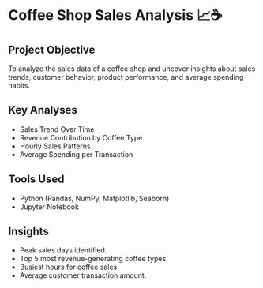 # Coffee Shop Sales Analysis 📈☕

## Project Objective
To analyze the sales data of a coffee shop and uncover insights about sales trends, customer behavior, product performance, and average spending habits.

## Key Analyses
- Sales Trend Over Time
- Revenue Contribution by Coffee Type
- Hourly Sales Patterns
- Average Spending per Transaction

## Tools Used
- Python (Pandas, NumPy, Matplotlib, Seaborn)
- Jupyter Notebook

## Insights
- Peak sales days identified.
- Top 5 most revenue-generating coffee types.
- Busiest hours for coffee sales.
- Average customer transaction amount.
